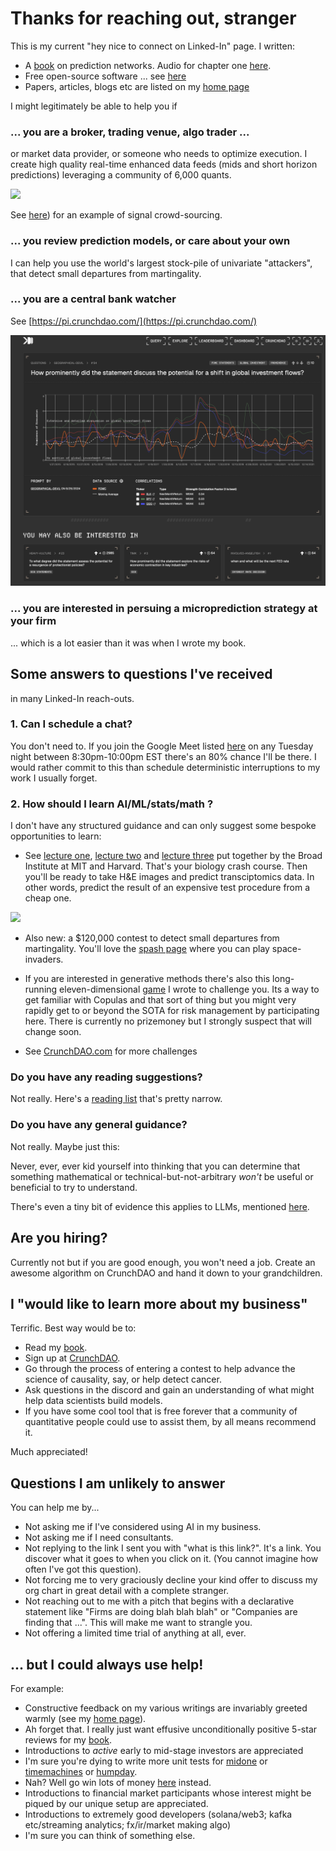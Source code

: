 
# Thanks for reaching out, stranger
This is my current "hey nice to connect on Linked-In" page. I written:

- A [book](https://mitpress.mit.edu/9780262047326/microprediction/) on prediction networks. Audio for chapter one [here](https://github.com/microprediction/building_an_open_ai_network/blob/main/docs/assets/audio/Microprediction_Chapter_1.mp3).
- Free open-source software ... see [here](https://github.com/microprediction)
- Papers, articles, blogs etc are listed on my [home page](https://github.com/microprediction/home)

I might legitimately be able to help you if

### ... you are a broker, trading venue, algo trader ...
or market data provider, or someone who needs to optimize execution. I create high quality real-time enhanced data feeds (mids and short horizon predictions) leveraging a community of 6,000 quants.

![](https://github.com/microprediction/microprediction/blob/master/images/midone.png)

See [here](https://mid-one.crunchdao.com/)) for an example of signal crowd-sourcing.  

### ... you review prediction models, or care about your own
I can help you use the world's largest stock-pile of univariate "attackers", that detect small departures from martingality. 

### ... you are a central bank watcher 
See [https://pi.crunchdao.com/](https://pi.crunchdao.com/) 

![](https://github.com/microprediction/monteprediction/blob/main/pi_example.png)

### ... you are interested in persuing a microprediction strategy at your firm
... which is a lot easier than it was when I wrote my book. 

## Some answers to questions I've received
in many Linked-In reach-outs. 

### 1. Can I schedule a chat? 
You don't need to. If you join the Google Meet listed [here](https://www.linkedin.com/posts/petercotton_the-regular-tuesday-night-open-mic-meeting-for-no-particular-reason-activity-7249114298583519233-Gt8V?utm_source=share&utm_medium=member_desktop) on any Tuesday night between 8:30pm-10:00pm EST there's an 80% chance I'll be there. I would rather commit to this than schedule deterministic interruptions to my work I usually forget.   

### 2. How should I learn AI/ML/stats/math ? 
I don't have any structured guidance and can only suggest some bespoke opportunities to learn: 

- See [lecture one](https://www.youtube.com/watch?v=9OTvuvr81R0), [lecture two](https://www.youtube.com/watch?v=02SScMdkgY0&t=42s) and [lecture three](https://www.youtube.com/watch?v=wqYTfHe7snk) put together by the Broad Institute at MIT and Harvard. That's your biology crash course. Then you'll be ready to take H&E images and predict transciptomics data. In other words, predict the result of an expensive test procedure from a cheap one. 

![](https://github.com/microprediction/microprediction/blob/master/images/broad.png)

- Also new: a $120,000 contest to detect small departures from martingality. You'll love the [spash page](https://mid-one.crunchdao.com/) where you can play space-invaders. 

- If you are interested in generative methods there's also this long-running eleven-dimensional [game](https://github.com/microprediction/monteprediction_colab_examples/blob/main/monteprediction_entry.ipynb) I wrote to challenge you. Its a way to get familiar with Copulas and that sort of thing but you might very rapidly get to or beyond the SOTA for risk management by participating here. There is currently no prizemoney but I strongly suspect that will change soon. 
 
- See [CrunchDAO.com](www.crunchdao.com) for more challenges

### Do you have any reading suggestions? 
Not really. Here's a [reading list](https://github.com/microprediction/precise/blob/main/LITERATURE.md) that's pretty narrow. 

### Do you have any general guidance? 
Not really. Maybe just this: 

Never, ever, ever kid yourself into thinking that you can determine that something mathematical or technical-but-not-arbitrary *won't* be useful or beneficial to try to understand. 

There's even a tiny bit of evidence this applies to LLMs, mentioned [here](https://www.linkedin.com/posts/petercotton_ai-artificialintelligence-activity-7248460182718935040-kM_X?utm_source=share&utm_medium=member_desktop).  

## Are you hiring? 
Currently not but if you are good enough, you won't need a job. Create an awesome algorithm on CrunchDAO and hand it down to your grandchildren. 

## I "would like to learn more about my business"
Terrific. Best way would be to:

 - Read my [book](https://www.amazon.com/Microprediction-Building-Open-AI-Network). 
 - Sign up at [CrunchDAO](https://www.crunchdao.com/). 
 - Go through the process of entering a contest to help advance the science of causality, say, or help detect cancer.
 - Ask questions in the discord and gain an understanding of what might help data scientists build models.
 - If you have some cool tool that is free forever that a community of quantitative people could use to assist them, by all means recommend it. 

Much appreciated!

## Questions I am unlikely to answer
You can help me by...
- Not asking me if I've considered using AI in my business. 
- Not asking me if I need consultants.
- Not replying to the link I sent you with "what is this link?".  It's a link. You discover what it goes to when you click on it. (You cannot imagine how often I've got this question). 
- Not forcing me to very graciously decline your kind offer to discuss my org chart in great detail with a complete stranger. 
- Not reaching out to me with a pitch that begins with a declarative statement like "Firms are doing blah blah blah" or "Companies are finding that ...". This will make me want to strangle you. 
- Not offering a limited time trial of anything at all, ever. 

## ... but I could always use help!  
For example:

- Constructive feedback on my various writings are invariably greeted warmly (see my [home page](https://github.com/microprediction/home)).
- Ah forget that. I really just want effusive unconditionally positive 5-star reviews for my [book](https://www.amazon.com/Microprediction-Building-Open-AI-Network/dp/0262047322).
- Introductions to *active* early to mid-stage investors are appreciated
- I'm sure you're dying to write more unit tests for [midone](https://github.com/microprediction/midone) or [timemachines](https://github.com/microprediction/timemachines) or [humpday](https://github.com/microprediction/humpday).
- Nah? Well go win lots of money [here](https://www.crunchdao.com/) instead.  
- Introductions to financial market participants whose interest might be piqued by our unique setup are appreciated. 
- Introductions to extremely good developers (solana/web3; kafka etc/streaming analytics; fx/ir/market making algo)
- I'm sure you can think of something else. 
  




